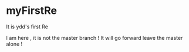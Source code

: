 myFirstRe
=========

It is ydd's first Re

I am here ,  it is not the master branch ! It will go forward leave the master alone !
